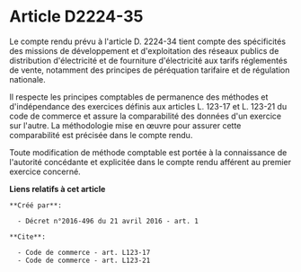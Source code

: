 # Article D2224-35

Le compte rendu prévu à l'article D. 2224-34 tient compte des spécificités des missions de développement et d'exploitation
des réseaux publics de distribution d'électricité et de fourniture d'électricité aux tarifs réglementés de vente, notamment
des principes de péréquation tarifaire et de régulation nationale. 

Il respecte les principes comptables de permanence des méthodes et d'indépendance des exercices définis aux articles L.
123-17 et L. 123-21 du code de commerce et assure la comparabilité des données d'un exercice sur l'autre. La méthodologie
mise en œuvre pour assurer cette comparabilité est précisée dans le compte rendu. 

Toute modification de méthode comptable est portée à la connaissance de l'autorité concédante et explicitée dans le compte
rendu afférent au premier exercice concerné.

**Liens relatifs à cet article**

	**Créé par**:

	  - Décret n°2016-496 du 21 avril 2016 - art. 1

	**Cite**:

	  - Code de commerce - art. L123-17
	  - Code de commerce - art. L123-21
